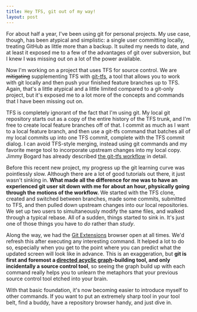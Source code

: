 ```yaml
---
title: Hey TFS, git out of my way!
layout: post
---
```


For about half a year, I've been using git for personal projects.  My use case, though, has been atypical and simplistic: a single user committing locally, treating GitHub as little more than a backup.  It suited my needs to date, and at least it exposed me to a few of the advantages of git over subversion, but I knew I was missing out on a lot of the power available.

Now I'm working on a project that uses TFS for source control.  We are <del>mitigating</del> supplementing TFS with <a href="https://github.com/git-tfs/git-tfs">git-tfs</a>, a tool that allows you to work with git locally and then push your finished feature branches up to TFS.  Again, that's a little atypical and a little limited compared to a git-only project, but it's exposed me to a lot more of the concepts and commands that I have been missing out on.
<!--more-->
TFS is completely ignorant of the fact that I'm using git.  My local git repository starts out as a copy of the entire history of the TFS trunk, and I'm free to create local feature branches off of that.  I commit as much as I want to a local feature branch, and then use a git-tfs command that batches all of my local commits up into one TFS commit, complete with the TFS commit dialog.  I can avoid TFS-style merging, instead using git commands and my favorite merge tool to incorporate upstream changes into my local copy.  Jimmy Bogard has already described <a href="http://lostechies.com/jimmybogard/2011/09/20/git-workflows-with-git-tfs/">the git-tfs workflow</a> in detail.

Before this recent new project, my progress up the git learning curve was pointlessly slow.  Although there are a lot of good tutorials out there, it just wasn't sinking in.  <strong>What made all the difference for me was to have an experienced git user sit down with me for about an hour, physically going through the motions of the workflow.</strong>  We started with the TFS clone, created and switched between branches, made some commits, submitted to TFS, and then pulled down upstream changes into our local repositories.  We set up two users to simultaneously modify the same files, and walked through a typical rebase.  All of a sudden, things started to sink in.  It's just one of those things you have to <em>do</em> rather than <em>study</em>.

Along the way, we had the <a href="http://code.google.com/p/gitextensions/">Git Extensions</a> browser open at all times.  We'd refresh this after executing any interesting command.  It helped a lot to do so, especially when you get to the point where you can predict what the updated screen will look like in advance.  This is an exaggeration, but <strong>git is first and foremost a <a href="http://en.wikipedia.org/wiki/Directed_acyclic_graph">directed acyclic graph</a>-building tool, and only incidentally a source control tool</strong>, so seeing the graph build up with each command really helps you to unlearn the metaphors that your previous source control tool etched into your brain.

With that basic foundation, it's now becoming easier to introduce myself to other commands.  If you want to put an extremely sharp tool in your tool belt, find a buddy, have a repository browser handy, and just dive in.